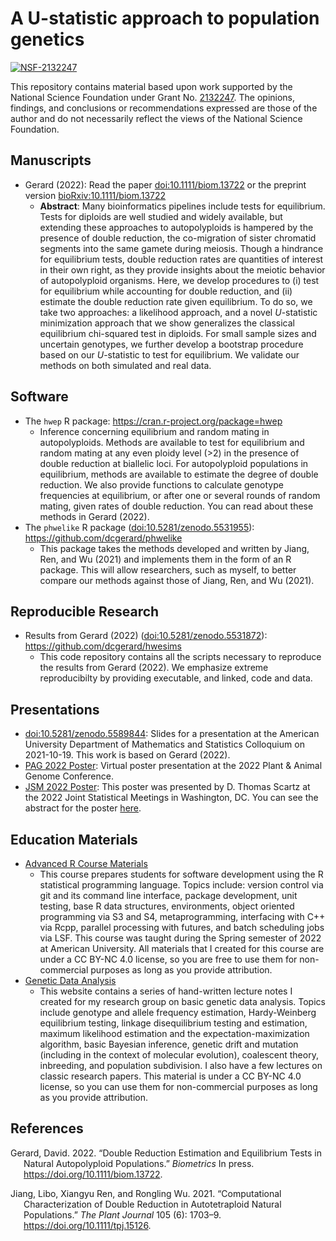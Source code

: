 
<!-- README.md is generated from README.Rmd. Please edit that file -->

# A U-statistic approach to population genetics

[![NSF-2132247](https://img.shields.io/badge/NSF-2132247-blue.svg)](https://nsf.gov/awardsearch/showAward?AWD_ID=2132247)

This repository contains material based upon work supported by the
National Science Foundation under Grant
No. [2132247](https://nsf.gov/awardsearch/showAward?AWD_ID=2132247). The
opinions, findings, and conclusions or recommendations expressed are
those of the author and do not necessarily reflect the views of the
National Science Foundation.

## Manuscripts

-   Gerard (2022): Read the paper
    [doi:10.1111/biom.13722](https://doi.org/10.1111/biom.13722) or the
    preprint version
    [bioRxiv:10.1111/biom.13722](https://doi.org/10.1101/2021.09.24.461731)
    -   **Abstract**: Many bioinformatics pipelines include tests for
        equilibrium. Tests for diploids are well studied and widely
        available, but extending these approaches to autopolyploids is
        hampered by the presence of double reduction, the co-migration
        of sister chromatid segments into the same gamete during
        meiosis. Though a hindrance for equilibrium tests, double
        reduction rates are quantities of interest in their own right,
        as they provide insights about the meiotic behavior of
        autopolyploid organisms. Here, we develop procedures to (i) test
        for equilibrium while accounting for double reduction, and (ii)
        estimate the double reduction rate given equilibrium. To do so,
        we take two approaches: a likelihood approach, and a novel
        *U*-statistic minimization approach that we show generalizes the
        classical equilibrium chi-squared test in diploids. For small
        sample sizes and uncertain genotypes, we further develop a
        bootstrap procedure based on our *U*-statistic to test for
        equilibrium. We validate our methods on both simulated and real
        data.

## Software

-   The `hwep` R package: <https://cran.r-project.org/package=hwep>
    -   Inference concerning equilibrium and random mating in
        autopolyploids. Methods are available to test for equilibrium
        and random mating at any even ploidy level (\>2) in the presence
        of double reduction at biallelic loci. For autopolyploid
        populations in equilibrium, methods are available to estimate
        the degree of double reduction. We also provide functions to
        calculate genotype frequencies at equilibrium, or after one or
        several rounds of random mating, given rates of double
        reduction. You can read about these methods in Gerard (2022).
-   The `phwelike` R package
    ([doi:10.5281/zenodo.5531955](https://doi.org/10.5281/zenodo.5531955)):
    <https://github.com/dcgerard/phwelike>
    -   This package takes the methods developed and written by Jiang,
        Ren, and Wu (2021) and implements them in the form of an R
        package. This will allow researchers, such as myself, to better
        compare our methods against those of Jiang, Ren, and Wu (2021).

## Reproducible Research

-   Results from Gerard (2022)
    ([doi:10.5281/zenodo.5531872](https://doi.org/10.5281/zenodo.5531872)):
    <https://github.com/dcgerard/hwesims>
    -   This code repository contains all the scripts necessary to
        reproduce the results from Gerard (2022). We emphasize extreme
        reproducibilty by providing executable, and linked, code and
        data.

## Presentations

-   [doi:10.5281/zenodo.5589844](https://doi.org/10.5281/zenodo.5589844):
    Slides for a presentation at the American University Department of
    Mathematics and Statistics Colloquium on 2021-10-19. This work is
    based on Gerard (2022).
-   [PAG 2022
    Poster](https://pag.confex.com/pag/xxix/meetingapp.cgi/Paper/43285):
    Virtual poster presentation at the 2022 Plant & Animal Genome
    Conference.
-   [JSM 2022 Poster](https://doi.org/10.5281/zenodo.6987179): This
    poster was presented by D. Thomas Scartz at the 2022 Joint
    Statistical Meetings in Washington, DC. You can see the abstract for
    the poster
    [here](https://ww2.amstat.org/meetings/jsm/2022/onlineprogram/AbstractDetails.cfm?abstractid=322319).

## Education Materials

-   [Advanced R Course Materials](https://dcgerard.github.io/advancedr/)
    -   This course prepares students for software development using the
        R statistical programming language. Topics include: version
        control via git and its command line interface, package
        development, unit testing, base R data structures, environments,
        object oriented programming via S3 and S4, metaprogramming,
        interfacing with C++ via Rcpp, parallel processing with futures,
        and batch scheduling jobs via LSF. This course was taught during
        the Spring semester of 2022 at American University. All
        materials that I created for this course are under a CC BY-NC
        4.0 license, so you are free to use them for non-commercial
        purposes as long as you provide attribution.
-   [Genetic Data Analysis](https://dcgerard.github.io/gda/)
    -   This website contains a series of hand-written lecture notes I
        created for my research group on basic genetic data analysis.
        Topics include genotype and allele frequency estimation,
        Hardy-Weinberg equilibrium testing, linkage disequilibrium
        testing and estimation, maximum likelihood estimation and the
        expectation-maximization algorithm, basic Bayesian inference,
        genetic drift and mutation (including in the context of
        molecular evolution), coalescent theory, inbreeding, and
        population subdivision. I also have a few lectures on classic
        research papers. This material is under a CC BY-NC 4.0 license,
        so you can use them for non-commercial purposes as long as you
        provide attribution.

## References

<div id="refs" class="references csl-bib-body hanging-indent">

<div id="ref-gerard2022double" class="csl-entry">

Gerard, David. 2022. “Double Reduction Estimation and Equilibrium Tests
in Natural Autopolyploid Populations.” *Biometrics* In press.
<https://doi.org/10.1111/biom.13722>.

</div>

<div id="ref-jiang2021computational" class="csl-entry">

Jiang, Libo, Xiangyu Ren, and Rongling Wu. 2021. “Computational
Characterization of Double Reduction in Autotetraploid Natural
Populations.” *The Plant Journal* 105 (6): 1703–9.
<https://doi.org/10.1111/tpj.15126>.

</div>

</div>
